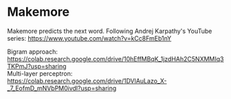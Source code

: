 # Makemore

Makemore predicts the next word.
Following Andrej Karpathy's YouTube series: https://www.youtube.com/watch?v=kCc8FmEb1nY

Bigram approach: https://colab.research.google.com/drive/10hEffMBqK_1jzdHAh2C5NXMMIq3TKPmJ?usp=sharing  
Multi-layer perceptron: https://colab.research.google.com/drive/1DVlAuLazo_X-_7_EofmD_mNVbPM0ivdl?usp=sharing
